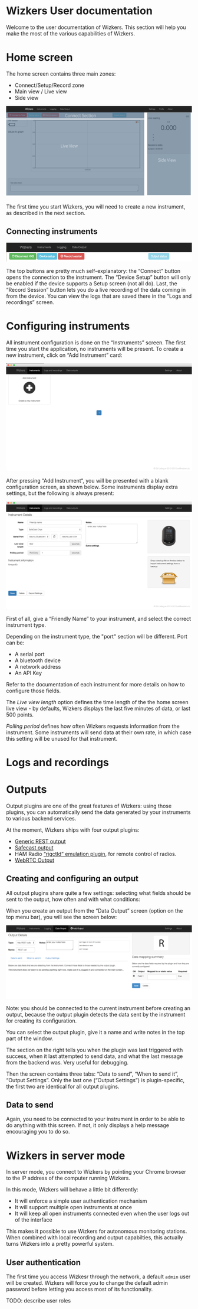 # Wizkers User documentation

Welcome to the user documentation of Wizkers. This section will help you make the most of the various capabilities of Wizkers.


# Home screen

The home screen contains three main zones:

* Connect/Setup/Record zone
* Main view / Live view
* Side view

![Home screen](img/homescreen.png)

The first time you start Wizkers, you will need to create a new instrument, as described in the next section.

## Connecting instruments

![Home controls](img/homescreen-top.png)

The top buttons are pretty much self-explanatory: the “Connect” button opens the connection to the instrument. The “Device Setup” button will only be enabled if the device supports a Setup screen (not all do). Last, the “Record Session” button lets you do a live recording of the data coming in from the device. You can view the logs that are saved there in the “Logs and recordings” screen.

# Configuring instruments

All instrument configuration is done on the “Instruments” screen. The first time you start the application, no instruments will be present. To create a new instrument, click on “Add Instrument” card:

![Add instrument](img/instruments-add.png)

After pressing “Add Instrument“, you will be presented with a blank configuration screen, as shown below. Some instruments display extra settings, but the following is always present:

![Add instrument](img/instruments-new.png)

First of all, give a “Friendly Name” to your instrument, and select the correct instrument type.

Depending on the instrument type, the "port" section will be different. Port can be:

* A serial port
* A bluetooth device
* A network address
* An API Key

Refer to the documentation of each instrument for more details on how to configure those fields.

The _Live view length_ option defines the time length of the the home screen live view - by defaults, Wizkers displays the last five minutes of data, or last 500 points.

_Polling period_ defines how often Wizkers requests information from the instrument. Some instruments will send data at their own rate, in which case this setting will be unused for that instrument.

# Logs and recordings

# Outputs

Output plugins are one of the great features of Wizkers: using those plugins, you can automatically send the data generated by your instruments to various backend services.

At the moment, Wizkers ships with four output plugins:

* [Generic REST output](out/rest.md)
* [Safecast output](out/safecase.md)
* HAM Radio [“rigctld” emulation plugin](out/rigctld.md), for remote control of radios.
* [WebRTC Output](out/webrtc.md)

## Creating and configuring an output

All output plugins share quite a few settings: selecting what fields should be sent to the output, how often and with what conditions:

When you create an output from the “Data Output” screen (option on the top menu bar), you will see the screen below:

![Output config](img/output-config.png)

Note: you should be connected to the current instrument before creating an output, because the output plugin detects the data sent by the instrument for creating its configuration.

You can select the output plugin, give it a name and write notes in the top part of the window.

The section on the right tells you when the plugin was last triggered with success, when it last attempted to send data, and what the last message from the backend was. Very useful for debugging.

Then the screen contains three tabs: “Data to send”, “When to send it”, “Output Settings”. Only the last one (“Output Settings”) is plugin-specific, the first two are identical for all output plugins.

## Data to send

Again, you need to be connected to your instrument in order to be able to do anything with this screen. If not, it only displays a help message encouraging you to do so.

# Wizkers in server mode

In server mode, you connect to Wizkers by pointing your Chrome browser to the IP address of the computer running Wizkers.

In this mode, Wizkers will behave a little bit differently:

* It will enforce a simple user authentication mechanism
* It will support multiple open instruments at once
* It will keep all open instruments connected even when the user logs out of the interface

This makes it possible to use Wizkers for autonomous monitoring stations. When combined with local recording and output capabilties, this actually turns Wizkers into a pretty powerful system.

## User authentication

The first time you access Wizkesr through the network, a default `admin` user will be created. Wizkers will force you to change the default admin password before letting you access most of its functionality.

TODO: describe user roles
